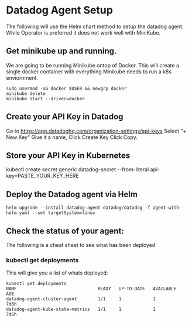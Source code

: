 # Datadog Agent Setup

The following will use the Helm chart method to setup the datadog agent. While Operator is preferred it does not work well with MiniKube.


## Get minikube up and running.
We are going to be running Minikube ontop of Docker. This will create a single docker container with everything Minikube needs to run a k8s enviornment.
```
sudo usermod -aG docker $USER && newgrp docker
minikube delete
minikube start --driver=docker
```


## Create your API Key in Datadog
Go to https://app.datadoghq.com/organization-settings/api-keys
Select "+ New Key"
Give it a name,
Click Create Key
Click Copy.


## Store your API Key in Kubernetes
kubectl create secret generic datadog-secret --from-literal api-key=PASTE_YOUR_KEY_HERE

## Deploy the Datadog agent via Helm
```
helm upgrade --install datadog-agent datadog/datadog -f agent-with-helm.yaml --set targetSystem=linux
```

## Check the status of your agent:
The following is a cheat sheet to see what has been deployed

### kubectl get deployments
This will give you a list of whats deployed:
```
kubectl get deployments
NAME                               READY   UP-TO-DATE   AVAILABLE   AGE
datadog-agent-cluster-agent        1/1     1            1           7d6h
datadog-agent-kube-state-metrics   1/1     1            1           7d6h
```


